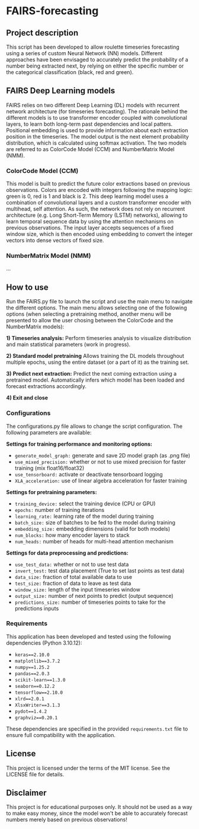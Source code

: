 # FAIRS-forecasting

## Project description
This script has been developed to allow roulette timeseries forecasting using a series of custom Neural Network (NN) models. Different approaches have been envisaged to accurately predict the probability of a number being extracted next, by relying on either the specific number or the categorical classification (black, red and green).  

## FAIRS Deep Learning models
FAIRS relies on two different Deep Learning (DL) models with recurrent network architecture (for timeseries forecasting). The rationale behind the different models is to use transformer encoder coupled with convolutional layers, to learn both long-term past dependencies and local patters. Positional embedding is used to provide information about each extraction position in the timeseries. The model output is the next element probability distribution, which is calculated using softmax activation. The two models are referred to as ColorCode Model (CCM) and NumberMatrix Model (NMM). 

### ColorCode Model (CCM)
This model is built to predict the future color extractions based on previous observations. Colors are encoded with integers following the mapping logic: green is 0, red is 1 and black is 2. This deep learning model uses a combination of convolutional layers and a custom transformer encoder with multihead, self attention. As such, the network does not rely on recurrent architecture (e.g. Long Short-Term Memory (LSTM) networks), allowing to learn temporal sequence data by using the attention mechanisms on previous observations. The input layer accepts sequences of a fixed window size, which is then encoded using embedding to convert the integer vectors into dense vectors of fixed size. 

### NumberMatrix Model (NMM)
...

## How to use
Run the FAIRS.py file to launch the script and use the main menu to navigate the different options. The main menu allows selecting one of the following options (when selecting a pretraining method, another menu will be presented to allow the user chosing between the ColorCode and the NumberMatrix models):

**1) Timeseries analysis:** Perform timeseries analysis to visualize distribution and main statistical parameters (work in progress).  

**2) Standard model pretraining** Allows training the DL models throughout multiple epochs, using the entire dataset (or a part of it) as the training set.

**3) Predict next extraction:** Predict the next coming extraction using a pretrained model. Automatically infers which model has been loaded and forecast extractions accordingly.

**4) Exit and close**

### Configurations
The configurations.py file allows to change the script configuration. The following parameters are available:

**Settings for training performance and monitoring options:**
- `generate_model_graph:` generate and save 2D model graph (as .png file)
- `use_mixed_precision:` whether or not to use mixed precision for faster training (mix float16/float32)
- `use_tensorboard:` activate or deactivate tensorboard logging
- `XLA_acceleration:` use of linear algebra acceleration for faster training 

**Settings for pretraining parameters:**
- `training_device:` select the training device (CPU or GPU)
- `epochs:` number of training iterations
- `learning_rate:` learning rate of the model during training
- `batch_size:` size of batches to be fed to the model during training
- `embedding_size:` embedding dimensions (valid for both models)
- `num_blocks:` how many encoder layers to stack
- `num_heads:` number of heads for multi-head attention mechanism

**Settings for data preprocessing and predictions:**
- `use_test_data:` whether or not to use test data
- `invert_test:` test data placement (True to set last points as test data)
- `data_size:` fraction of total available data to use
- `test_size:` fraction of data to leave as test data
- `window_size:` length of the input timeseries window
- `output_size:` number of next points to predict (output sequence)
- `predictions_size:` number of timeseries points to take for the predictions inputs

### Requirements
This application has been developed and tested using the following dependencies (Python 3.10.12):

- `keras==2.10.0`
- `matplotlib==3.7.2`
- `numpy==1.25.2`
- `pandas==2.0.3`
- `scikit-learn==1.3.0`
- `seaborn==0.12.2`
- `tensorflow==2.10.0`
- `xlrd==2.0.1`
- `XlsxWriter==3.1.3`
- `pydot==1.4.2`
- `graphviz==0.20.1`

These dependencies are specified in the provided `requirements.txt` file to ensure full compatibility with the application. 

## License
This project is licensed under the terms of the MIT license. See the LICENSE file for details.

## Disclaimer
This project is for educational purposes only. It should not be used as a way to make easy money, since the model won't be able to accurately forecast numbers merely based on previous observations!
